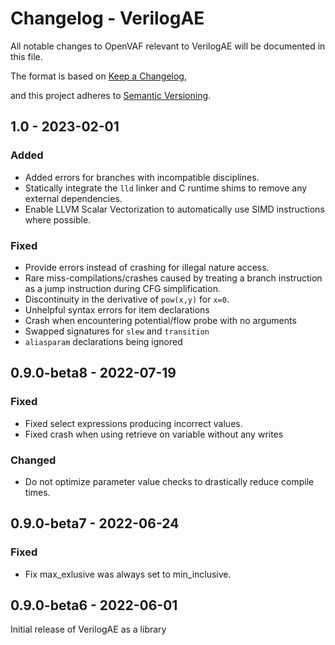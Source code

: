 # Changelog - VerilogAE

All notable changes to OpenVAF relevant to VerilogAE will be documented in this file.

The format is based on [Keep a Changelog](https://keepachangelog.com/en/1.0.0/),

and this project adheres to [Semantic Versioning](https://semver.org/spec/v2.0.0.html).

## 1.0 - 2023-02-01

### Added

* Added errors for branches with incompatible disciplines.
* Statically integrate the `lld` linker and C runtime shims to remove any external dependencies.
* Enable LLVM Scalar Vectorization to automatically use SIMD instructions where possible.

### Fixed

* Provide errors instead of crashing for illegal nature access.
* Rare miss-compilations/crashes caused by treating a branch instruction as a jump instruction during CFG simplification.
* Discontinuity in the derivative of `pow(x,y)` for `x=0`.
* Unhelpful syntax errors for item declarations
* Crash when encountering potential/flow probe with no arguments
* Swapped signatures for `slew` and `transition`
* `aliasparam` declarations being ignored

##  0.9.0-beta8 - 2022-07-19

### Fixed

* Fixed select expressions producing incorrect values.
* Fixed crash when using retrieve on variable without any writes

### Changed

* Do not optimize parameter value checks to drastically reduce compile times.

##  0.9.0-beta7 - 2022-06-24

### Fixed

* Fix max_exlusive was always set to min_inclusive.

## 0.9.0-beta6 - 2022-06-01

Initial release of VerilogAE as a library

